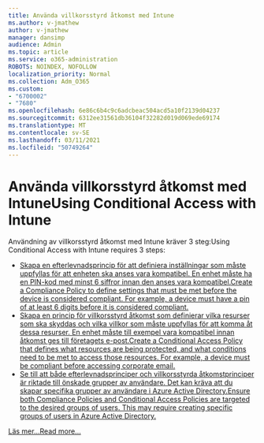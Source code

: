 ```yaml
---
title: Använda villkorsstyrd åtkomst med Intune
ms.author: v-jmathew
author: v-jmathew
manager: dansimp
audience: Admin
ms.topic: article
ms.service: o365-administration
ROBOTS: NOINDEX, NOFOLLOW
localization_priority: Normal
ms.collection: Adm_O365
ms.custom:
- "6700002"
- "7680"
ms.openlocfilehash: 6e86c6b4c9c6adcbeac504acd5a10f2139d04237
ms.sourcegitcommit: 6312ee31561db36104f32282d019d069ede69174
ms.translationtype: MT
ms.contentlocale: sv-SE
ms.lasthandoff: 03/11/2021
ms.locfileid: "50749264"
---
```

# <a name="using-conditional-access-with-intune"></a><span data-ttu-id="0153c-102">Använda villkorsstyrd åtkomst med Intune</span><span class="sxs-lookup"><span data-stu-id="0153c-102">Using Conditional Access with Intune</span></span>

<span data-ttu-id="0153c-103">Användning av villkorsstyrd åtkomst med Intune kräver 3 steg:</span><span class="sxs-lookup"><span data-stu-id="0153c-103">Using Conditional Access with Intune requires 3 steps:</span></span>

- [<span data-ttu-id="0153c-104">Skapa en efterlevnadsprincip för att definiera inställningar som måste uppfyllas för att enheten ska anses vara kompatibel. En enhet måste ha en PIN-kod med minst 6 siffror innan den anses vara kompatibel.</span><span class="sxs-lookup"><span data-stu-id="0153c-104">Create a Compliance Policy to define settings that must be met before the device is considered compliant. For example, a device must have a pin of at least 6 digits before it is considered compliant.</span></span>](https://docs.microsoft.com/mem/intune/protect/create-compliance-policy)
- [<span data-ttu-id="0153c-105">Skapa en princip för villkorsstyrd åtkomst som definierar vilka resurser som ska skyddas och vilka villkor som måste uppfyllas för att komma åt dessa resurser. En enhet måste till exempel vara kompatibel innan åtkomst ges till företagets e-post.</span><span class="sxs-lookup"><span data-stu-id="0153c-105">Create a Conditional Access Policy that defines what resources are being protected, and what conditions need to be met to access those resources. For example, a device must be compliant before accessing corporate email.</span></span>](https://docs.microsoft.com/mem/intune/protect/tutorial-protect-email-on-unmanaged-devices#create-conditional-access-policies)
- [<span data-ttu-id="0153c-106">Se till att både efterlevnadsprinciper och villkorsstyrda åtkomstprinciper är riktade till önskade grupper av användare. Det kan kräva att du skapar specifika grupper av användare i Azure Active Directory.</span><span class="sxs-lookup"><span data-stu-id="0153c-106">Ensure both Compliance Policies and Conditional Access Policies are targeted to the desired groups of users. This may require creating specific groups of users in Azure Active Directory.</span></span>](https://docs.microsoft.com/troubleshoot/mem/intune/troubleshoot-conditional-access)

[<span data-ttu-id="0153c-107">Läs mer...</span><span class="sxs-lookup"><span data-stu-id="0153c-107">Read more...</span></span>](https://docs.microsoft.com/mem/intune/protect/device-compliance-get-started)
